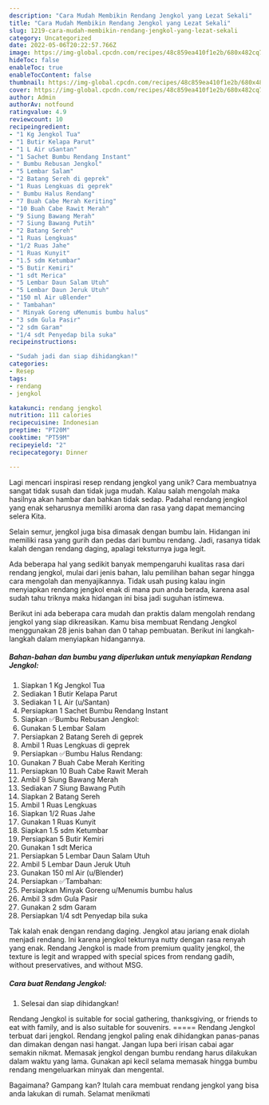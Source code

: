 ```yaml
---
description: "Cara Mudah Membikin Rendang Jengkol yang Lezat Sekali"
title: "Cara Mudah Membikin Rendang Jengkol yang Lezat Sekali"
slug: 1219-cara-mudah-membikin-rendang-jengkol-yang-lezat-sekali
category: Uncategorized
date: 2022-05-06T20:22:57.766Z
image: https://img-global.cpcdn.com/recipes/48c859ea410f1e2b/680x482cq70/rendang-jengkol-foto-resep-utama.jpg
hideToc: false
enableToc: true
enableTocContent: false
thumbnail: https://img-global.cpcdn.com/recipes/48c859ea410f1e2b/680x482cq70/rendang-jengkol-foto-resep-utama.jpg
cover: https://img-global.cpcdn.com/recipes/48c859ea410f1e2b/680x482cq70/rendang-jengkol-foto-resep-utama.jpg
author: Admin
authorAv: notfound
ratingvalue: 4.9
reviewcount: 10
recipeingredient:
- "1 Kg Jengkol Tua"
- "1 Butir Kelapa Parut"
- "1 L Air uSantan"
- "1 Sachet Bumbu Rendang Instant"
- " Bumbu Rebusan Jengkol"
- "5 Lembar Salam"
- "2 Batang Sereh di geprek"
- "1 Ruas Lengkuas di geprek"
- " Bumbu Halus Rendang"
- "7 Buah Cabe Merah Keriting"
- "10 Buah Cabe Rawit Merah"
- "9 Siung Bawang Merah"
- "7 Siung Bawang Putih"
- "2 Batang Sereh"
- "1 Ruas Lengkuas"
- "1/2 Ruas Jahe"
- "1 Ruas Kunyit"
- "1.5 sdm Ketumbar"
- "5 Butir Kemiri"
- "1 sdt Merica"
- "5 Lembar Daun Salam Utuh"
- "5 Lembar Daun Jeruk Utuh"
- "150 ml Air uBlender"
- " Tambahan"
- " Minyak Goreng uMenumis bumbu halus"
- "3 sdm Gula Pasir"
- "2 sdm Garam"
- "1/4 sdt Penyedap bila suka"
recipeinstructions:

- "Sudah jadi dan siap dihidangkan!"
categories:
- Resep
tags:
- rendang
- jengkol

katakunci: rendang jengkol 
nutrition: 111 calories
recipecuisine: Indonesian
preptime: "PT20M"
cooktime: "PT59M"
recipeyield: "2"
recipecategory: Dinner

---
```





Lagi mencari inspirasi resep rendang jengkol yang unik? Cara membuatnya sangat tidak susah dan tidak juga mudah. Kalau salah mengolah maka hasilnya akan hambar dan bahkan tidak sedap. Padahal rendang jengkol yang enak seharusnya memiliki aroma dan rasa yang dapat memancing selera Kita.





Selain semur, jengkol juga bisa dimasak dengan bumbu lain. Hidangan ini memiliki rasa yang gurih dan pedas dari bumbu rendang. Jadi, rasanya tidak kalah dengan rendang daging, apalagi teksturnya juga legit.

Ada beberapa hal yang sedikit banyak mempengaruhi kualitas rasa dari rendang jengkol, mulai dari jenis bahan, lalu pemilihan bahan segar hingga cara mengolah dan menyajikannya. Tidak usah pusing kalau ingin menyiapkan rendang jengkol enak di mana pun anda berada, karena asal sudah tahu triknya maka hidangan ini bisa jadi suguhan istimewa.






Berikut ini ada beberapa cara mudah dan praktis dalam mengolah rendang jengkol yang siap dikreasikan. Kamu bisa membuat Rendang Jengkol menggunakan 28 jenis bahan dan 0 tahap pembuatan. Berikut ini langkah-langkah dalam menyiapkan hidangannya.

<!--inarticleads1-->

##### Bahan-bahan dan bumbu yang diperlukan untuk menyiapkan Rendang Jengkol:

1. Siapkan 1 Kg Jengkol Tua
1. Sediakan 1 Butir Kelapa Parut
1. Sediakan 1 L Air (u/Santan)
1. Persiapkan 1 Sachet Bumbu Rendang Instant
1. Siapkan  ✅Bumbu Rebusan Jengkol:
1. Gunakan 5 Lembar Salam
1. Persiapkan 2 Batang Sereh di geprek
1. Ambil 1 Ruas Lengkuas di geprek
1. Persiapkan  ✅Bumbu Halus Rendang:
1. Gunakan 7 Buah Cabe Merah Keriting
1. Persiapkan 10 Buah Cabe Rawit Merah
1. Ambil 9 Siung Bawang Merah
1. Sediakan 7 Siung Bawang Putih
1. Siapkan 2 Batang Sereh
1. Ambil 1 Ruas Lengkuas
1. Siapkan 1/2 Ruas Jahe
1. Gunakan 1 Ruas Kunyit
1. Siapkan 1.5 sdm Ketumbar
1. Persiapkan 5 Butir Kemiri
1. Gunakan 1 sdt Merica
1. Persiapkan 5 Lembar Daun Salam Utuh
1. Ambil 5 Lembar Daun Jeruk Utuh
1. Gunakan 150 ml Air (u/Blender)
1. Persiapkan  ✅Tambahan:
1. Persiapkan  Minyak Goreng u/Menumis bumbu halus
1. Ambil 3 sdm Gula Pasir
1. Gunakan 2 sdm Garam
1. Persiapkan 1/4 sdt Penyedap bila suka


Tak kalah enak dengan rendang daging. Jengkol atau jariang enak diolah menjadi rendang. Ini karena jengkol tekturnya nutty dengan rasa renyah yang enak. Rendang Jengkol is made from premium quality jengkol, the texture is legit and wrapped with special spices from rendang gadih, without preservatives, and without MSG. 

<!--inarticleads2-->

##### Cara buat Rendang Jengkol:


1. Selesai dan siap dihidangkan!

Rendang Jengkol is suitable for social gathering, thanksgiving, or friends to eat with family, and is also suitable for souvenirs. ===== Rendang Jengkol terbuat dari jengkol. Rendang jengkol paling enak dihidangkan panas-panas dan dimakan dengan nasi hangat. Jangan lupa beri irisan cabai agar semakin nikmat. Memasak jengkol dengan bumbu rendang harus dilakukan dalam waktu yang lama. Gunakan api kecil selama memasak hingga bumbu rendang mengeluarkan minyak dan mengental. 

Bagaimana? Gampang kan? Itulah cara membuat rendang jengkol yang bisa anda lakukan di rumah. Selamat menikmati
